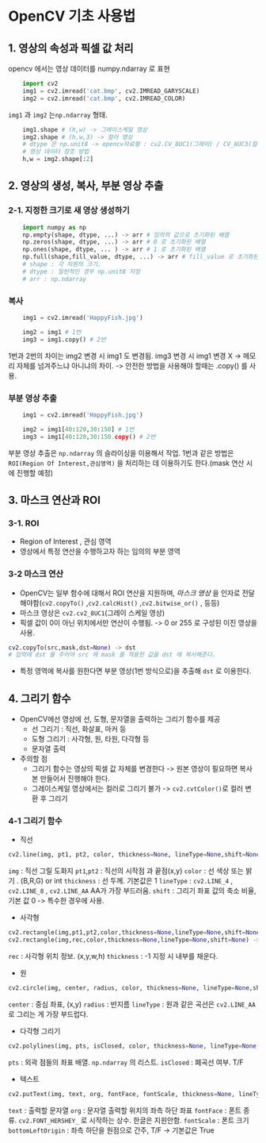 ﻿# OpenCV 기초 사용법
## 1. 영상의 속성과 픽셀 값 처리
opencv 에서는 영상 데이터를 numpy.ndarray 로 표현
```python 
	import cv2
	img1 = cv2.imread('cat.bmp', cv2.IMREAD_GARYSCALE)
	img2 = cv2.imread('cat.bmp', cv2.IMREAD_COLOR)
```
`img1` 과 `img2` 는`np.ndarray` 형태. 
```python
	img1.shape # (h,w) -> 그레이스케일 영상
	img2.shape # (h,w,3) -> 컬러 영상
	# dtype 은 np.unit8 -> opencv자료형 : cv2.CV_8UC1(그레이) / CV_8UC3(컬러)
	# 영상 데이터 참조 방법
	h,w = img2.shape[:2] 
```

## 2. 영상의 생성, 복사, 부분 영상 추출
### 2-1. 지정한 크기로 새 영상 생성하기
``` python
	import numpy as np
	np.empty(shape, dtype, ...) -> arr # 임의의 값으로 초기화된 배열
	np.zeros(shape, dtype, ...) -> arr # 0 로 초기화된 배열
	np.ones(shape, dtype, ... ) -> arr # 1 로 초기화된 배열
	np.full(shape,fill_value, dtype, ...) -> arr # fill_value 로 초기화된 배열
	# shape : 각 차원의 크기.
	# dtype : 일반적인 경우 np.unit8 지정
	# arr : np.ndarray
```
### 복사
``` python
	img1 = cv2.imread('HappyFish.jpg')

	img2 = img1 # 1번  
	img3 = img1.copy() # 2번 
```
1번과 2번의 차이는 img2 변경 시 img1 도 변경됨. img3  변경 시 img1 변경 X
-> 메모리 자체를 넘겨주느냐 아니냐의 차이.
-> 안전한 방법을 사용해야 할때는 .copy() 를 사용.

### 부분 영상 추출
```python
	img1 = cv2.imread('HappyFish.jpg')

	img2 = img1[40:120,30:150] # 1번  
	img3 = img1[40:120,30:150.copy() # 2번 
```
부분 영상 추출은 `np.ndarray` 의 슬라이싱을 이용해서 작업.
1번과 같은 방법은 `ROI(Region Of Interest,관심영역)` 을 처리하는 데 이용하기도 한다.(mask 연산 시에 진행할 예정)

## 3. 마스크 연산과 ROI
### 3-1. ROI
* Region of Interest , 관심 영역
* 영상에서 특정 연산을 수행하고자 하는 임의의 부분 영역

### 3-2 마스크 연산
* OpenCV는 일부 함수에 대해서 ROI 연산을 지원하며, *마스크 영상* 을 인자로 전달해야함(`cv2.copyTo()` ,`cv2.calcHist()` ,`cv2.bitwise_or()` ,  등등)
* 마스크 영상은 `cv2.cv2_8UC1`(그레이 스케일 영상)
* 픽셀 값이 0이 아닌 위치에서만 연산이 수행됨. -> 0 or  255 로 구성된 이진 영상을 사용.
```python
cv2.copyTo(src,mask,dst=None) -> dst 
# 입력에 dst 를 주어야 src 에 mask 를 적용한 값을 dst 에 복사해준다.
```
* 특정 영역에 복사를 원한다면 부분 영상(1번 방식으로)을 추출해 ```dst``` 로 이용한다. 


## 4. 그리기 함수
* OpenCV에선 영상에 선, 도형, 문자열을 출력하는 그리기 함수를 제공
	* 선 그리기 : 직선, 화살표, 마커 등
	* 도형 그리기 : 사각형, 원, 타원, 다각형 등
	* 문자열 출력
* 주의할 점
	* 그리기 함수는 영상의 픽셀 값 자체를 변경한다 -> 원본 영상이 필요하면 복사본 만들어서 진행해야 한다.
	* 그레이스케일 영상에서는 컬러로 그리기 불가 -> `cv2.cvtColor()`로 컬러 변환 후 그리기

### 4-1 그리기 함수
* 직선
```python
cv2.line(img, pt1, pt2, color, thickness=None, lineType=None,shift=None) -> img
```
`img` : 직선 그릴 도화지
`pt1`,`pt2` : 직선의 시작점 과 끝점(x,y)
`color` : 선 색상 또는 밝기 . (B,R,G) or int
`thickness` : 선 두께. 기본값은 1
`lineType` : `cv2.LINE_4` , `cv2.LINE_8` , `cv2.LINE_AA` AA가 가장 부드러움.
`shift` : 그리기 좌표 값의 축소 비율, 기본 값 0 -> 특수한 경우에 사용.

* 사각형
```python
cv2.rectangle(img,pt1,pt2,color,thickness=None,lineType=None,shift=None) -> img
cv2.rectangle(img,rec,color,thickness=None,lineType=None,shift=None) -> img
```
`rec` : 사각형 위치 정보. (x,y,w,h) 
`thickness` : -1 지정 시 내부를 채운다.

* 원
```python
cv2.circle(img, center, radius, color, thickness=None, lineType=None,shift=None) -> img
```
`center` : 중심 좌표, (x,y)
`radius` : 반지름
`lineType` : 원과 같은 곡선은 `cv2.LINE_AA` 로 그리는 게 가장 부드럽다.

* 다각형 그리기
```python
cv2.polylines(img, pts, isClosed, color, thickness=None, lineType=None,shift=None) -> img
```
`pts` : 외곽 점들의 좌표 배열. `np.ndarray` 의 리스트.
`isClosed` : 폐곡선 여부. T/F

* 텍스트 
```python
cv2.putText(img, text, org, fontFace, fontScale, thickness=None, lineType=None, bottomLeftOrigin=None) -> img
```
`text` : 출력할 문자열
`org` : 문자열 출력할 위치의 좌측 하단 좌표
`fontFace` : 폰트 종류. `cv2.FONT_HERSHEY_` 로 시작하는 상수. 한글은 지원안함.
`fontScale` : 폰트 크기
`bottomLeftOrigin` : 좌측 하단을 원점으로 간주, T/F -> 기본값은 True
